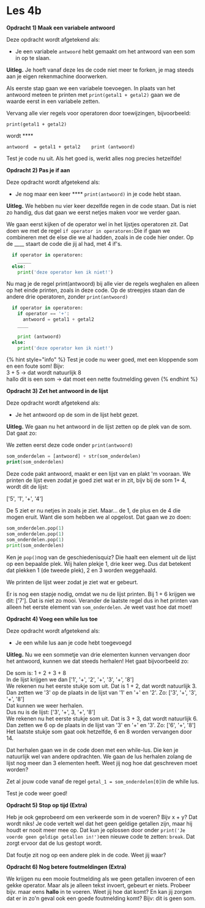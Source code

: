 # Les 4b

**Opdracht 1\) Maak een variabele antwoord**

Deze opdracht wordt afgetekend als:

* Je een variabele `antwoord` hebt gemaakt om het antwoord van een som in op te slaan. 

**Uitleg.** Je hoeft vanaf deze les de code niet meer te forken, je mag steeds aan je eigen rekenmachine doorwerken.  
  
Als eerste stap gaan we een variabele toevoegen. In plaats van het antwoord meteen te printen met `print(getal1 + getal2)` gaan we de waarde eerst in een variabele zetten.  
  
Vervang alle vier regels voor operatoren door toewijzingen, bijvoorbeeld:

`print(getal1 + getal2)`

wordt ****

`antwoord  = getal1 + getal2   
print (antwoord)`

Test je code nu uit. Als het goed is, werkt alles nog precies hetzelfde!

**Opdracht 2\) Pas je if aan**

Deze opdracht wordt afgetekend als:

* Je nog maar een keer **** `print(antwoord)` in je code hebt staan.

**Uitleg.** We hebben nu vier keer dezelfde regen in de code staan. Dat is niet zo handig, dus dat gaan we eerst netjes maken voor we verder gaan.

We gaan eerst kijken of de operator wel in het lijstjes operatoren zit. Dat doen we met de regel `if operator in operatoren:`Die if gaan we combineren met de else die we al hadden, zoals in de code hier onder. Op de \_\_\_\_ staart de code die jij al had, met 4 if's.

```python
  if operator in operatoren:
    _____
  else:
    print('deze operator ken ik niet!')
```

Nu mag je de regel print\(antwoord\) bij alle vier de regels weghalen en alleen op het einde printen, zoals in deze code. Op de streepjes staan dan de andere drie operatoren, zonder `print(antwoord)`

```python
  if operator in operatoren:
    if operator == '+':
      antwoord = getal1 + getal2
    ____
      
    print (antwoord)
  else:
    print('deze operator ken ik niet!')
```

{% hint style="info" %}
Test je code nu weer goed, met een kloppende som en een foute som! Bijv:   
3 + 5 -&gt; dat wordt natuurlijk 8  
hallo dit is een som -&gt; dat moet een nette foutmelding geven
{% endhint %}

**Opdracht 3\) Zet het antwoord in de lijst**

Deze opdracht wordt afgetekend als:

* Je het antwoord op de som in de lijst hebt gezet.

**Uitleg.** We gaan nu het antwoord in de lijst zetten op de plek van de som. Dat gaat zo:

We zetten eerst deze code onder `print(antwoord)`

```php
som_onderdelen = [antwoord] + str(som_onderdelen)
print(som_onderdelen)
```

Deze code pakt antwoord, maakt er een lijst van en plakt 'm vooraan. We printen de lijst even zodat je goed ziet wat er in zit, bijv bij de som 1+ 4, wordt dit de lijst:  
  
\['5', '1', '+', '4'\]  
  
De 5 ziet er nu netjes in zoals je ziet. Maar... de 1, de plus en de 4 die mogen eruit. Want die som hebben we al opgelost. Dat gaan we zo doen:

```python
som_onderdelen.pop(1)
som_onderdelen.pop(1)
som_onderdelen.pop(1)
print(som_onderdelen)
```

Ken je `pop()`nog van de geschiedenisquiz? Die haalt een element uit de lijst op een bepaalde plek. Wij halen plekje 1, drie keer weg. Dus dat betekent dat plekken 1 \(de tweede plek\), 2 en 3 worden weggehaald.

We printen de lijst weer zodat je ziet wat er gebeurt.  
  
Er is nog een stapje nodig, omdat we nu de lijst printen. Bij 1 + 6 krijgen we dit: \['7'\]. Dat is niet zo mooi. Verander de laatste regel dus in het printen van alleen het eerste element van `som_onderdelen`. Je weet vast hoe dat moet!

**Opdracht 4\) Voeg een while lus toe**

Deze opdracht wordt afgetekend als:

* Je een while lus aan je code hebt toegevoegd 

**Uitleg.** Nu we een sommetje van drie elementen kunnen vervangen door het antwoord, kunnen we dat steeds herhalen! Het gaat bijvoorbeeld zo:

De som is: 1 + 2 + 3 + 8  
In de lijst krijgen we dan \['1', '+', '2', '+', '3', '+', '8'\]  
We rekenen nu het eerste stukje som uit. Dat is 1 + 2, dat wordt natuurlijk 3.   
Dan zetten we '3' op de plaats in de lijst van '1' en '+' en '2'. Zo: \['3', '+', '3', '+', '8'\]  
Dat kunnen we weer herhalen.  
Dus nu is de lijst: \['3', '+', 3, '+', '8'\]  
We rekenen nu het eerste stukje som uit. Dat is 3 + 3, dat wordt natuurlijk 6.  
Dan zetten we 6 op de plaats in de lijst van '3' en '+' en '3'. Zo: \['6', '+', '8'\]  
Het laatste stukje som gaat ook hetzelfde, 6 en 8 worden vervangen door 14.

Dat herhalen gaan we in de code doen met een while-lus. Die ken je natuurlijk wel van andere opdrachten. We gaan de lus herhalen zolang de lijst nog meer dan 3 elementen heeft. Weet jij nog hoe dat geschreven moet worden?  
  
Zet al jouw code vanaf de regel `getal_1 = som_onderdelen[0]`in de while lus.

Test je code weer goed!

**Opdracht 5\) Stop op tijd \(Extra\)**

Heb je ook geprobeerd om een verkeerde som in de voeren? Bijv x + y? Dat wordt niks! Je code vertelt wel dat het geen geldige getallen zijn, maar hij houdt er nooit meer mee op. Dat kun je oplossen door onder `print('Je voerde geen geldige getallen in!')`een nieuwe code te zetten: `break`. Dat zorgt ervoor dat de lus gestopt wordt. 

Dat foutje zit nog op een andere plek in de code. Weet jij waar?

**Opdracht 6\) Nog betere foutmeldingen \(Extra\)**

We krijgen nu een mooie foutmelding als we geen getallen invoeren of een gekke operator. Maar als je alleen tekst invoert, gebeurt er niets. Probeer bijv. maar eens **hallo** in te voeren. Weet jij hoe dat komt? En kan jij zorgen dat er in zo'n geval ook een goede foutmelding komt? Bijv: dit is geen som.



